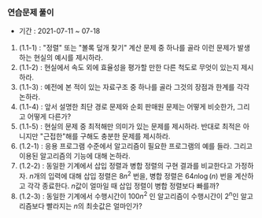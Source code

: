 ### 연습문제 풀이 
- 기간 : 2021-07-11 ~ 07-18 

1. (1.1-1) : "정렬" 또는 "볼록 덮개 찾기" 계산 문제 중 하나를 골라 이런 문제가 발생하는 현실의 예시를 제시하라. 
2. (1.1-2) : 현실에서 속도 외에 효율성을 평가할 만한 다른 척도로 무엇이 있는지 제시하라. 
3. (1.1-3) : 예전에 본 적이 있는 자료구조 중 하나를 골라 그것의 장점과 한계를 각각 논하라. 
4. (1.1-4) : 앞서 설명한 최단 경로 문제와 순회 판매원 문제는 어떻게 비슷한가, 그리고 어떻게 다른가? 
5. (1.1-5) : 현실의 문제 중 최적해만 의미가 있는 문제를 제시하라. 반대로 최적은 아니지만 "근접한"해를 구해도 충분한 문제를 제시하라. 
6. (1.2-1) : 응용 프로그램 수준에서 알고리즘이 필요한 프로그램의 예를 들라. 그리고 이용된 알고리즘의 기능에 대해 논하라. 
7. (1.2-2) : 동일한 기계에서 삽입 정렬과 병합 정렬의 구현 결과를 비교한다고 가정하자. $n$개의 입력에 대해 삽입 정렬은 $8n^2$ 번을, 병합 정렬은 $64n\log(n)$ 번을 계산하고 각각 종료한다. $n$값이 얼마일 때 삽입 정렬이 병합 정렬보다 빠를까? 
8. (1.2-3) : 동일한 기계에서 수행시간이 $100n^2$ 인 알고리즘이 수행시간이 $2^n$인 알고리즘보다 빨라지는 $n$의 최솟값은 얼마인가?  

